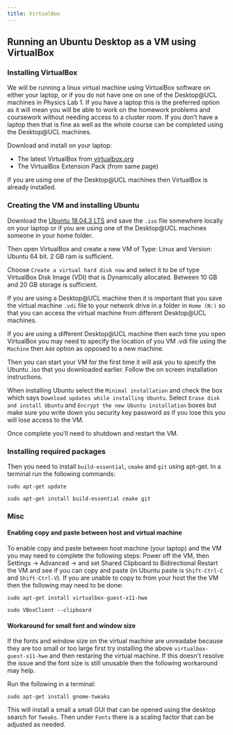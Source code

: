 ```yaml
---
title: VirtualBox 
---
```


## Running an Ubuntu Desktop as a VM using VirtualBox

### Installing VirtualBox

We will be running a linux virtual machine using VirtualBox software on either your laptop, or if you do not have 
one on one of the Desktop@UCL machines in Physics Lab 1. If you have a laptop this is the preferred option as it 
will mean you will be able to work on the homework problems and coursework without needing access to a cluster room. If you don’t have a laptop then that is fine as well as the whole course can be completed using the Desktop@UCL machines.

Download and install on your laptop:
* The latest VirtualBox from [virtualbox.org](https://www.virtualbox.org/wiki/Downloads) 
* The VirtualBox Extension Pack (from same page) 

If you are using one of the Desktop@UCL machines then VirtualBox is already installed.  

### Creating the VM and installing Ubuntu

Download the [Ubuntu 18.04.3 LTS](https://ubuntu.com/download/desktop) and save the `.iso` file somewhere locally on your laptop or if you are using one of the Desktop@UCL machines someone in your home folder.

Then open VirtualBox and create a new VM of Type: Linux and Version: Ubuntu 64 bit. 2 GB ram is sufficient. 

Choose `Create a virtual hard disk now` and select it to be of type VirtualBox Disk Image (VDI) that is Dynamically allocated. Between 10 GB and 20 GB storage is sufficient. 

If you are using a Desktop@UCL machine then it is important that you save the virtual machine `.vdi` file to your network drive in a folder in `Home (N:)` so that you can access the virtual machine from different Desktop@UCL machines. 

If you are using a different Desktop@UCL machine then each time you open VirtualBox you may need to specify the location
of you VM .vdi file using the `Machine` then `Add` option as opposed to a new machine.   

Then you can start your VM for the first time it will ask you to specify the Ubuntu .iso that you downloaded earlier. Follow the on screen installation instructions. 

When installing Ubuntu select the `Minimal installation` and check the box which says `Download updates while installing Ubuntu`. Select `Erase disk and install Ubuntu` and `Encrypt the new Ubuntu installation` boxes but make sure you write down you security key password as if you lose this you will lose access to the VM.

Once complete you'll need to shutdown and restart the VM.

### Installing required packages

Then you need to install `build-essential`, `cmake` and `git` using apt-get. In a terminal run the following commands:
```
sudo apt-get update 

sudo apt-get install build-essential cmake git
```

### Misc

#### Enabling copy and paste between host and virtual machine

To enable copy and paste between host machine (your laptop) and the VM you may need to complete the following steps:
Power off the VM, then Settings -> Advanced -> and set Shared Clipboard to Bidirectional
Restart the VM and see if you can copy and paste (in Ubuntu paste is `Shift-Ctrl-C` and `Shift-Ctrl-V`).
If you are unable to copy to from your host the the VM then the following may need to be done:

```
sudo apt-get install virtualbox-guest-x11-hwe

sudo VBoxClient --clipboard
```

#### Workaround for small font and window size

If the fonts and window size on the virtual machine are unreadabe because they are too small or too large first try installing the above `virtualbox-guest-x11-hwe` and then restaring the virtual machine. If this doesn't resolve the issue and the font size is still unusable then the following workaround may help.

Run the following in a terminal:
```
sudo apt-get install gnome-tweaks
```

This will install a small a small GUI that can be opened using the desktop search for `Tweaks`. Then under `Fonts` there is a scaling factor that can be adjusted as needed. 


 
